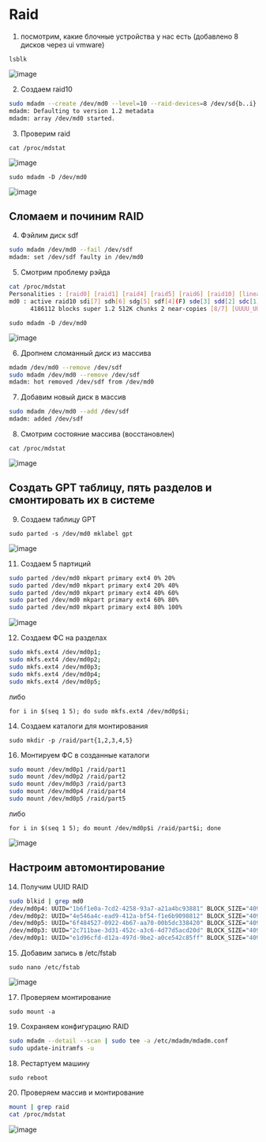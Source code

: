 # Raid

1. посмотрим, какие блочные устройства у нас есть (добавлено 8 дисков через ui vmware)

`lsblk`

![image](https://github.com/user-attachments/assets/913e93e8-b328-4cbf-9378-67e679773ceb)

2. Создаем raid10

```bash
sudo mdadm --create /dev/md0 --level=10 --raid-devices=8 /dev/sd{b..i}
mdadm: Defaulting to version 1.2 metadata
mdadm: array /dev/md0 started.
```

3. Проверим raid

`cat /proc/mdstat`

![image](https://github.com/user-attachments/assets/6f74c8a3-cd99-4caa-88b5-8b23da3ef84c)

`sudo mdadm -D /dev/md0`

![image](https://github.com/user-attachments/assets/ab22587a-2798-42a7-b44c-b961ec0f4549)

## Сломаем и починим RAID

4. Фэйлим диск sdf

```bash
sudo mdadm /dev/md0 --fail /dev/sdf
mdadm: set /dev/sdf faulty in /dev/md0
```

5. Смотрим проблему рэйда

```bash
cat /proc/mdstat
Personalities : [raid0] [raid1] [raid4] [raid5] [raid6] [raid10] [linear]
md0 : active raid10 sdi[7] sdh[6] sdg[5] sdf[4](F) sde[3] sdd[2] sdc[1] sdb[0]
      4186112 blocks super 1.2 512K chunks 2 near-copies [8/7] [UUUU_UUU]
```

`sudo mdadm -D /dev/md0`

![image](https://github.com/user-attachments/assets/28943bb3-f305-4048-91b3-f47d6a65ef84)

6. Дропнем сломанный диск из массива

```bash
mdadm /dev/md0 --remove /dev/sdf
sudo mdadm /dev/md0 --remove /dev/sdf
mdadm: hot removed /dev/sdf from /dev/md0
```

7. Добавим новый диск в массив

```bash
sudo mdadm /dev/md0 --add /dev/sdf
mdadm: added /dev/sdf
```

8. Смотрим состояние массива (восстановлен)

`cat /proc/mdstat`

![image](https://github.com/user-attachments/assets/404379ae-6b18-4473-93ab-ed9b7e71126a)

## Создать GPT таблицу, пять разделов и смонтировать их в системе

9. Создаем таблицу GPT

`sudo parted -s /dev/md0 mklabel gpt`

![image](https://github.com/user-attachments/assets/f503dd46-c071-48d1-b031-42e602cc5b69)

11. Создаем 5 партиций

```bash
sudo parted /dev/md0 mkpart primary ext4 0% 20%
sudo parted /dev/md0 mkpart primary ext4 20% 40%
sudo parted /dev/md0 mkpart primary ext4 40% 60%
sudo parted /dev/md0 mkpart primary ext4 60% 80%
sudo parted /dev/md0 mkpart primary ext4 80% 100%
```

![image](https://github.com/user-attachments/assets/744afe15-f5a3-4841-afa0-f86fdb3a71c2)

12. Создаем ФС на разделах

```bash
sudo mkfs.ext4 /dev/md0p1;
sudo mkfs.ext4 /dev/md0p2;
sudo mkfs.ext4 /dev/md0p3;
sudo mkfs.ext4 /dev/md0p4;
sudo mkfs.ext4 /dev/md0p5;
```

либо

`for i in $(seq 1 5); do sudo mkfs.ext4 /dev/md0p$i;`

14. Создаем каталоги для монтирования

`sudo mkdir -p /raid/part{1,2,3,4,5}`

16. Монтируем ФС в созданные каталоги

```bash
sudo mount /dev/md0p1 /raid/part1
sudo mount /dev/md0p2 /raid/part2
sudo mount /dev/md0p3 /raid/part3
sudo mount /dev/md0p4 /raid/part4
sudo mount /dev/md0p5 /raid/part5
```

либо

`for i in $(seq 1 5); do mount /dev/md0p$i /raid/part$i; done`

![image](https://github.com/user-attachments/assets/f1683e2d-5f58-4d21-85da-a5480b69a3da)

## Настроим автомонтирование

14. Получим UUID RAID

```bash
sudo blkid | grep md0
/dev/md0p4: UUID="1b6f1e0a-7cd2-4258-93a7-a21a4bc93881" BLOCK_SIZE="4096" TYPE="ext4" PARTLABEL="primary" PARTUUID="6bf7895d-1d6b-4dd8-9bf2-ed8b3f0e4ac7"
/dev/md0p2: UUID="4e546a4c-ead9-412a-bf54-f1e6b9098812" BLOCK_SIZE="4096" TYPE="ext4" PARTLABEL="primary" PARTUUID="ebb40e89-6ca3-4cf7-8719-6e191e649beb"
/dev/md0p5: UUID="6f484527-0922-4b67-aa70-00b5dc338420" BLOCK_SIZE="4096" TYPE="ext4" PARTLABEL="primary" PARTUUID="1affab16-e9f5-484a-9454-962f233271bb"
/dev/md0p3: UUID="2c711bae-3d31-452c-a3c6-4d77d5acd20d" BLOCK_SIZE="4096" TYPE="ext4" PARTLABEL="primary" PARTUUID="56d7c8d9-e1d1-47dc-bebd-2365d12069f7"
/dev/md0p1: UUID="e1d96cfd-d12a-497d-9be2-a0ce542c85ff" BLOCK_SIZE="4096" TYPE="ext4" PARTLABEL="primary" PARTUUID="746399d8-8d21-47ed-a125-3ae991e29f4b"
```

15. Добавим запись в /etc/fstab

`sudo nano /etc/fstab`

![image](https://github.com/user-attachments/assets/bd156cbd-7ff1-43d5-b8ab-08d9fdf4b98b)

17. Проверяем монтирование

`sudo mount -a`

19. Сохраняем конфигурацию RAID

```bash
sudo mdadm --detail --scan | sudo tee -a /etc/mdadm/mdadm.conf
sudo update-initramfs -u
```

18. Рестартуем машину

`sudo reboot`

20. Проверяем массив и монтирование

```bash
mount | grep raid
cat /proc/mdstat
```

![image](https://github.com/user-attachments/assets/44a5b30f-ec44-4d8f-a190-1b8a49ff0670)

